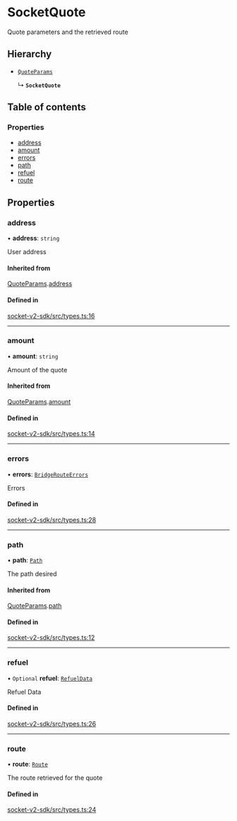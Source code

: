 # SocketQuote

Quote parameters and the retrieved route

## Hierarchy

- [`QuoteParams`](QuoteParams.md)

  ↳ **`SocketQuote`**

## Table of contents

### Properties

- [address](SocketQuote.md#address)
- [amount](SocketQuote.md#amount)
- [errors](SocketQuote.md#errors)
- [path](SocketQuote.md#path)
- [refuel](SocketQuote.md#refuel)
- [route](SocketQuote.md#route)

## Properties

### address

• **address**: `string`

User address

#### Inherited from

[QuoteParams](QuoteParams.md).[address](QuoteParams.md#address)

#### Defined in

[socket-v2-sdk/src/types.ts:16](https://github.com/SocketDotTech/socket-v2-sdk/blob/91d9fe3/src/types.ts#L16)

---

### amount

• **amount**: `string`

Amount of the quote

#### Inherited from

[QuoteParams](QuoteParams.md).[amount](QuoteParams.md#amount)

#### Defined in

[socket-v2-sdk/src/types.ts:14](https://github.com/SocketDotTech/socket-v2-sdk/blob/91d9fe3/src/types.ts#L14)

---

### errors

• **errors**: [`BridgeRouteErrors`](../types.md#bridgerouteerrors)

Errors

#### Defined in

[socket-v2-sdk/src/types.ts:28](https://github.com/SocketDotTech/socket-v2-sdk/blob/91d9fe3/src/types.ts#L28)

---

### path

• **path**: [`Path`](../sdk/Path.md)

The path desired

#### Inherited from

[QuoteParams](QuoteParams.md).[path](QuoteParams.md#path)

#### Defined in

[socket-v2-sdk/src/types.ts:12](https://github.com/SocketDotTech/socket-v2-sdk/blob/91d9fe3/src/types.ts#L12)

---

### refuel

• `Optional` **refuel**: [`RefuelData`](RefuelData.md)

Refuel Data

#### Defined in

[socket-v2-sdk/src/types.ts:26](https://github.com/SocketDotTech/socket-v2-sdk/blob/91d9fe3/src/types.ts#L26)

---

### route

• **route**: [`Route`](../types.md#route)

The route retrieved for the quote

#### Defined in

[socket-v2-sdk/src/types.ts:24](https://github.com/SocketDotTech/socket-v2-sdk/blob/91d9fe3/src/types.ts#L24)
